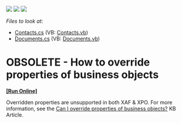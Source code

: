 <!-- default badges list -->
![](https://img.shields.io/endpoint?url=https://codecentral.devexpress.com/api/v1/VersionRange/128592168/13.1.4%2B)
[![](https://img.shields.io/badge/Open_in_DevExpress_Support_Center-FF7200?style=flat-square&logo=DevExpress&logoColor=white)](https://supportcenter.devexpress.com/ticket/details/E1753)
[![](https://img.shields.io/badge/📖_How_to_use_DevExpress_Examples-e9f6fc?style=flat-square)](https://docs.devexpress.com/GeneralInformation/403183)
<!-- default badges end -->
<!-- default file list -->
*Files to look at*:

* [Contacts.cs](./CS/WinWebSolution.Module/Contacts.cs) (VB: [Contacts.vb](./VB/WinWebSolution.Module/Contacts.vb))
* [Documents.cs](./CS/WinWebSolution.Module/Documents.cs) (VB: [Documents.vb](./VB/WinWebSolution.Module/Documents.vb))
<!-- default file list end -->
# OBSOLETE - How to override properties of business objects
<!-- run online -->
**[[Run Online]](https://codecentral.devexpress.com/e1753/)**
<!-- run online end -->


<p>Overridden properties are unsupported in both XAF & XPO. For more information, see the <a href="https://www.devexpress.com/Support/Center/p/K18270">Can I override properties of business objects?</a> KB Article.</p>


